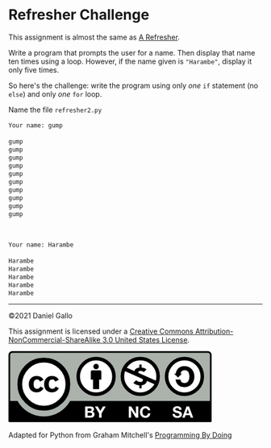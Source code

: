 # Refresher Challenge


This assignment is almost the same as [A Refresher](a-refresher.md).


Write a program that prompts the user for a name. Then display that name ten times using a loop. However, if the name given is `"Harambe"`, display it only five times.

So here's the challenge: write the program using only *one* `if` statement (no `else`) and only *one* `for` loop.

Name the file `refresher2.py`

```
Your name: gump

gump
gump
gump
gump
gump
gump
gump
gump
gump
gump

```

 



```
Your name: Harambe

Harambe
Harambe
Harambe
Harambe
Harambe

```

---


©2021 Daniel Gallo


This assignment is licensed under a
[Creative Commons Attribution-NonCommercial-ShareAlike 3.0 United States License](https://creativecommons.org/licenses/by-nc-sa/3.0/us/deed.en_US).  

![Creative Commons License](images/by-nc-sa.png)





Adapted for Python from Graham Mitchell's [Programming By Doing](https://programmingbydoing.com/)